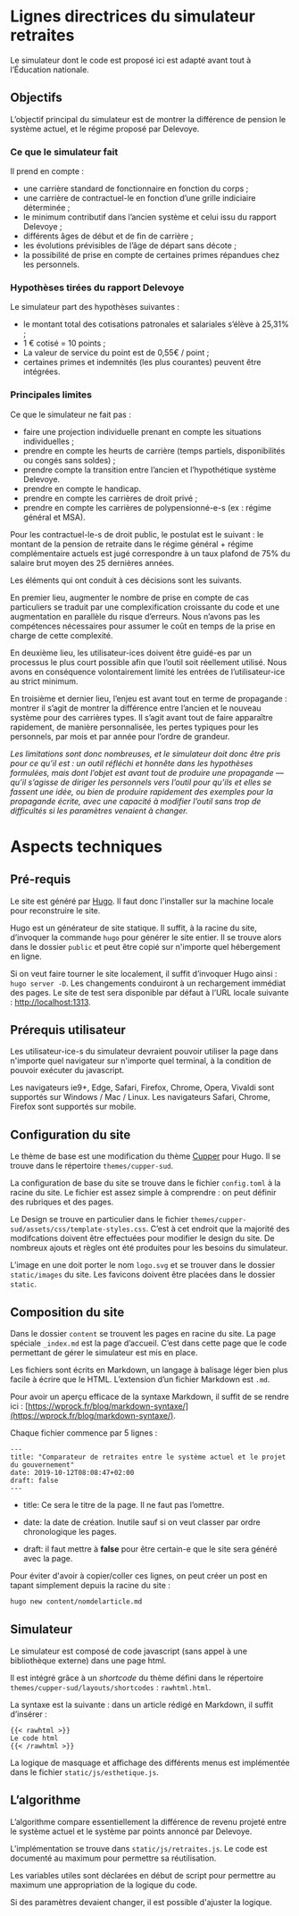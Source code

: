 # Lignes directrices du simulateur retraites

Le simulateur dont le code est proposé ici est adapté avant tout à l’Éducation nationale.



## Objectifs

L’objectif principal du simulateur est de montrer la différence de pension le système actuel, et le régime proposé par Delevoye.



### Ce que le simulateur fait

Il prend en compte :

- une carrière standard de fonctionnaire en fonction du corps ;
- une carrière de contractuel-le en fonction d’une grille indiciaire déterminée ;
- le minimum contributif dans l’ancien système et celui issu du rapport Delevoye ;
- différents âges de début et de fin de carrière ;
- les évolutions prévisibles de l’âge de départ sans décote ;
- la possibilité de prise en compte de certaines primes répandues chez les personnels.



### Hypothèses tirées du rapport Delevoye

Le simulateur part des hypothèses suivantes :

- le montant total des cotisations patronales et salariales s’élève à 25,31% ;
- 1 € cotisé = 10 points ;
- La valeur de service du point est de 0,55€ / point ;
- certaines primes et indemnités (les plus courantes) peuvent être intégrées.



### Principales limites

Ce que le simulateur ne fait pas :

- faire une projection individuelle prenant en compte les situations individuelles ;
- prendre en compte les heurts de carrière (temps partiels, disponibilités ou congés sans soldes) ;
- prendre compte la transition entre l’ancien et l’hypothétique système Delevoye.
- prendre en compte le handicap.
- prendre en compte les carrières de droit privé ;
- prendre en compte les carrières de polypensionné-e-s (ex : régime général et MSA).

Pour les contractuel-le-s de droit public, le postulat est le suivant : le montant de la pension de retraite dans le régime général + régime complémentaire actuels est jugé correspondre à un taux plafond de 75% du salaire brut moyen des 25 dernières années.



Les éléments qui ont conduit à ces décisions sont les suivants.

En premier lieu, augmenter le nombre de prise en compte de cas particuliers se traduit par une complexification croissante du code et une augmentation en parallèle du risque d’erreurs.  Nous n’avons pas les compétences nécessaires pour assumer le coût en temps de la prise en charge de cette complexité.

En deuxième lieu, les utilisateur-ices doivent être guidé-es par un processus le plus court possible afin que l’outil soit réellement utilisé. Nous avons en conséquence volontairement limité les entrées de l’utilisateur-ice au strict minimum.

En troisième et dernier lieu, l’enjeu est avant tout en terme de propagande : montrer il s’agit de montrer la différence entre l’ancien et le nouveau système pour des carrières types. Il s’agit avant tout de faire apparaître rapidement, de manière personnalisée, les pertes typiques pour les personnels, par mois et par année pour l’ordre de grandeur.



*Les limitations sont donc nombreuses, et le simulateur doit donc être pris pour ce qu’il est : un outil réfléchi et honnête dans les hypothèses formulées, mais dont l’objet est avant tout de produire une propagande — qu’il s’agisse de diriger les personnels vers l’outil pour qu’ils et elles se fassent une idée, ou bien de produire rapidement des exemples pour la propagande écrite, avec une capacité à modifier l’outil sans trop de difficultés si les paramètres venaient à changer.*







# Aspects techniques

## Pré-requis

Le site est généré par [Hugo](https://gohugo.io). Il faut donc l'installer sur la machine locale pour reconstruire le site.

Hugo est un générateur de site statique. Il suffit, à la racine du site, d’invoquer la commande `hugo` pour générer le site entier. Il se trouve alors dans le dossier `public` et peut être copié sur n'importe quel hébergement en ligne.

Si on veut faire tourner le site localement, il suffit d’invoquer Hugo ainsi : `hugo server -D`. Les changements conduiront à un rechargement immédiat des pages. Le site de test sera disponible par défaut à l’URL locale suivante : [http://localhost:1313](http://localhost:1313).

## Prérequis utilisateur

Les utilisateur-ice-s du simulateur devraient pouvoir utiliser la page dans n'importe quel navigateur sur n'importe quel terminal, à la condition de pouvoir exécuter du javascript.

Les navigateurs ie9+, Edge, Safari, Firefox, Chrome, Opera, Vivaldi sont supportés sur Windows / Mac / Linux. Les navigateurs Safari, Chrome, Firefox sont supportés sur mobile.

## Configuration du site

Le thème de base est une modification du thème [Cupper](https://themes.gohugo.io/cupper-hugo-theme/) pour Hugo. Il se trouve dans le répertoire `themes/cupper-sud`.

La configuration de base du site se trouve dans le fichier `config.toml` à la racine du site. Le fichier est assez simple à comprendre : on peut définir des rubriques et des pages.

Le Design se trouve en particulier dans le fichier `themes/cupper-sud/assets/css/template-styles.css`. C’est à cet endroit que la majorité des modifcations doivent être effectuées pour modifier le design du site. De nombreux ajouts et règles ont été produites pour les besoins du simulateur.

L’image en une doit porter le nom `logo.svg` et se trouver dans le dossier `static/images` du site. Les favicons doivent être placées dans le dossier `static`.

## Composition du site

Dans le dossier `content` se trouvent les pages en racine du site. La page spéciale `_index.md` est la page d’accueil. C’est dans cette page que le code permettant de gérer le simulateur est mis en place.

Les fichiers sont écrits en Markdown, un langage à balisage léger bien plus facile à écrire que le HTML. L’extension d’un fichier Markdown est `.md`.

Pour avoir un aperçu efficace de la syntaxe Markdown, il suffit de se rendre ici : [https://wprock.fr/blog/markdown-syntaxe/](https://wprock.fr/blog/markdown-syntaxe/).

Chaque fichier commence par 5 lignes :

```
---
title: "Comparateur de retraites entre le système actuel et le projet du gouvernement"
date: 2019-10-12T08:08:47+02:00
draft: false
---
```

- title: Ce sera le titre de la page. Il ne faut pas l’omettre.

- date: la date de création.  Inutile sauf si on veut classer par ordre chronologique les pages.

- draft: il faut mettre à **false** pour être certain-e que le site sera généré avec la page.

Pour éviter d'avoir à copier/coller ces lignes, on peut créer un post en tapant simplement depuis la racine du site :

```sh
hugo new content/nomdelarticle.md
```

## Simulateur

Le simulateur est composé de code javascript (sans appel à une bibliothèque externe) dans une page html.

Il est intégré grâce à un *shortcode* du thème défini dans le répertoire `themes/cupper-sud/layouts/shortcodes` : `rawhtml.html`.

La syntaxe est la suivante : dans un article rédigé en Markdown, il suffit d’insérer :

```
{{< rawhtml >}}
Le code html
{{< /rawhtml >}}
```

La logique de masquage et affichage des différents menus est implémentée dans le fichier `static/js/esthetique.js`.

## L’algorithme

L’algorithme compare essentiellement la différence de revenu projeté entre le système actuel et le système par points annoncé par Delevoye.

L’implémentation se trouve dans `static/js/retraites.js`. Le code est documenté au maximum pour permettre sa réutilisation.

Les variables utiles sont déclarées en début de script pour permettre au maximum une appropriation de la logique du code.

Si des paramètres devaient changer, il est possible d'ajuster la logique.

